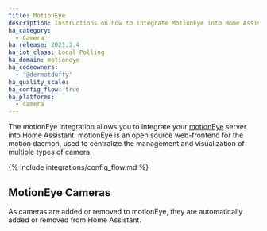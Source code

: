 ```yaml
---
title: MotionEye
description: Instructions on how to integrate MotionEye into Home Assistant.
ha_category:
  - Camera
ha_release: 2021.3.4
ha_iot_class: Local Polling
ha_domain: motioneye
ha_codeowners:
  - '@dermotduffy'
ha_quality_scale:
ha_config_flow: true
ha_platforms:
  - camera
---
```


The motionEye integration allows you to integrate your
[motionEye](https://github.com/ccrisan/motioneye) server into Home Assistant. motionEye
is an open source web-frontend for the motion daemon, used to centralize the management
and visualization of multiple types of camera.

{% include integrations/config_flow.md %}

## MotionEye Cameras

As cameras are added or removed to motionEye, they are automatically added or removed
from Home Assistant.
